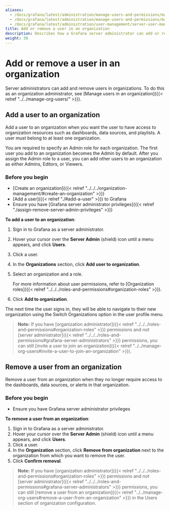 ```yaml
---
aliases:
  - /docs/grafana/latest/administration/manage-users-and-permissions/manage-server-users/add-remove-user-to-org/
  - /docs/grafana/latest/administration/manage-users-and-permissions/manage-server-users/add-user-to-org/
  - /docs/grafana/latest/administration/user-management/server-user-management/add-remove-user-to-org/
title: Add or remove a user in an organization
description: Describes how a Grafana server administrator can add or remove users in an organization
weight: 30
---
```


# Add or remove a user in an organization

Server administrators can add and remove users in organizations. To do this as an organization administrator, see [Manage users in an organization]({{< relref "../../manage-org-users/" >}}).

## Add a user to an organization

Add a user to an organization when you want the user to have access to organization resources such as dashboards, data sources, and playlists. A user must belong to at least one organization.

You are required to specify an Admin role for each organization. The first user you add to an organization becomes the Admin by default. After you assign the Admin role to a user, you can add other users to an organization as either Admins, Editors, or Viewers.

### Before you begin

- [Create an organization]({{< relref "../../../organization-management/#create-an-organization" >}})
- [Add a user]({{< relref "./#add-a-user" >}}) to Grafana
- Ensure you have [Grafana server administrator privileges]({{< relref "./assign-remove-server-admin-privileges" >}})

**To add a user to an organization**:

1. Sign in to Grafana as a server administrator.
1. Hover your cursor over the **Server Admin** (shield) icon until a menu appears, and click **Users**.
1. Click a user.
1. In the **Organizations** section, click **Add user to organization**.
1. Select an organization and a role.

   For more information about user permissions, refer to [Organization roles]({{< relref "../../../roles-and-permissions#organization-roles" >}}).

1. Click **Add to organization**.

The next time the user signs in, they will be able to navigate to their new organization using the Switch Organizations option in the user profile menu.

> **Note:** If you have [organization administrator]({{< relref "../../../roles-and-permissions#organization-roles" >}}) permissions and _not_ [server administrator]({{< relref "../../../roles-and-permissions#grafana-server-administrators" >}}) permissions, you can still [invite a user to join an organization]({{< relref "../../manage-org-users#invite-a-user-to-join-an-organization" >}}).

## Remove a user from an organization

Remove a user from an organization when they no longer require access to the dashboards, data sources, or alerts in that organization.

### Before you begin

- Ensure you have Grafana server administrator privileges

**To remove a user from an organization**:

1. Sign in to Grafana as a server administrator.
1. Hover your cursor over the **Server Admin** (shield) icon until a menu appears, and click **Users**.
1. Click a user.
1. In the **Organization** section, click **Remove from organization** next to the organization from which you want to remove the user.
1. Click **Confirm removal**.

> **Note:** If you have [organization administrator]({{< relref "../../../roles-and-permissions#organization-roles" >}}) permissions and _not_ [server administrator]({{< relref "../../../roles-and-permissions#grafana-server-administrators" >}}) permissions, you can still [remove a user from an organization]({{< relref "../../manage-org-users#remove-a-user-from-an-organization" >}}) in the Users section of organization configuration.
